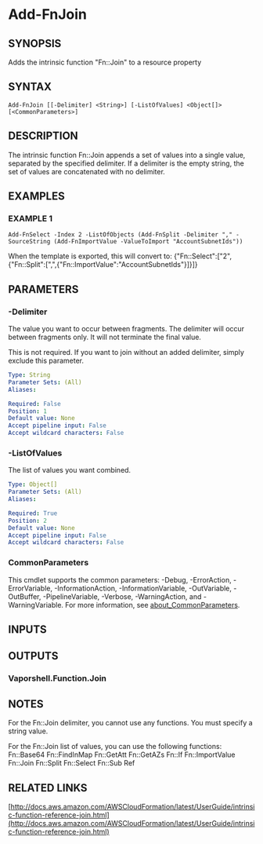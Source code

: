 # Add-FnJoin

## SYNOPSIS
Adds the intrinsic function "Fn::Join" to a resource property

## SYNTAX

```
Add-FnJoin [[-Delimiter] <String>] [-ListOfValues] <Object[]> [<CommonParameters>]
```

## DESCRIPTION
The intrinsic function Fn::Join appends a set of values into a single value, separated by the specified delimiter.
If a delimiter is the empty string, the set of values are concatenated with no delimiter.

## EXAMPLES

### EXAMPLE 1
```
Add-FnSelect -Index 2 -ListOfObjects (Add-FnSplit -Delimiter "," -SourceString (Add-FnImportValue -ValueToImport "AccountSubnetIds"))
```

When the template is exported, this will convert to: {"Fn::Select":\["2",{"Fn::Split":\[",",{"Fn::ImportValue":"AccountSubnetIds"}\]}\]}

## PARAMETERS

### -Delimiter
The value you want to occur between fragments.
The delimiter will occur between fragments only.
It will not terminate the final value.

This is not required.
If you want to join without an added delimiter, simply exclude this parameter.

```yaml
Type: String
Parameter Sets: (All)
Aliases:

Required: False
Position: 1
Default value: None
Accept pipeline input: False
Accept wildcard characters: False
```

### -ListOfValues
The list of values you want combined.

```yaml
Type: Object[]
Parameter Sets: (All)
Aliases:

Required: True
Position: 2
Default value: None
Accept pipeline input: False
Accept wildcard characters: False
```

### CommonParameters
This cmdlet supports the common parameters: -Debug, -ErrorAction, -ErrorVariable, -InformationAction, -InformationVariable, -OutVariable, -OutBuffer, -PipelineVariable, -Verbose, -WarningAction, and -WarningVariable. For more information, see [about_CommonParameters](http://go.microsoft.com/fwlink/?LinkID=113216).

## INPUTS

## OUTPUTS

### Vaporshell.Function.Join
## NOTES
For the Fn::Join delimiter, you cannot use any functions.
You must specify a string value.

For the Fn::Join list of values, you can use the following functions:
    Fn::Base64
    Fn::FindInMap
    Fn::GetAtt
    Fn::GetAZs
    Fn::If
    Fn::ImportValue
    Fn::Join
    Fn::Split
    Fn::Select
    Fn::Sub
    Ref

## RELATED LINKS

[http://docs.aws.amazon.com/AWSCloudFormation/latest/UserGuide/intrinsic-function-reference-join.html](http://docs.aws.amazon.com/AWSCloudFormation/latest/UserGuide/intrinsic-function-reference-join.html)


